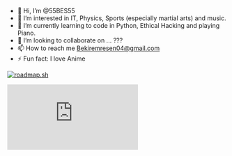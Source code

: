 - 👋 Hi, I’m @55BES55
- 👀 I’m interested in IT, Physics, Sports (especially martial arts) and music.
- 🌱 I’m currently learning to code in Python, Ethical Hacking and playing Piano.
- 💞️ I’m looking to collaborate on ... ???
- 📫 How to reach me Bekiremresen04@gmail.com
- ⚡ Fun fact: I love Anime

<!---
55BES55/55BES55 is a ✨ special ✨ repository because its `README.md` (this file) appears on your GitHub profile.
You can click the Preview link to take a look at your changes.
--->


[![roadmap.sh](https://roadmap.sh/card/wide/675f06b1ecc889bb0dccf6da?variant=dark&roadmaps=6810b359fe43d1abf24b55d6)](https://roadmap.sh)

<iframe src="https://tryhackme.com/api/v2/badges/public-profile?userPublicId=4110849" style='border:none;'></iframe>
